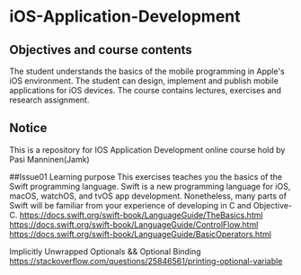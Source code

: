 # iOS-Application-Development

## Objectives and course contents
The student understands the basics of the mobile programming in Apple's iOS environment.
The student can design, implement and publish mobile applications for iOS devices. 
The course contains lectures, exercises and research assignment.

## Notice
This is a repository for IOS Application Development online course hold by Pasi Manninen(Jamk)

##Issue01
Learning purpose
This exercises teaches you the basics of the Swift programming language. Swift is a new programming language for iOS, macOS, watchOS, and tvOS app development. Nonetheless, many parts of Swift will be familiar from your experience of developing in C and Objective-C.
https://docs.swift.org/swift-book/LanguageGuide/TheBasics.html
https://docs.swift.org/swift-book/LanguageGuide/ControlFlow.html
https://docs.swift.org/swift-book/LanguageGuide/BasicOperators.html

Implicitly Unwrapped Optionals && Optional Binding
https://stackoverflow.com/questions/25846561/printing-optional-variable
 
 
